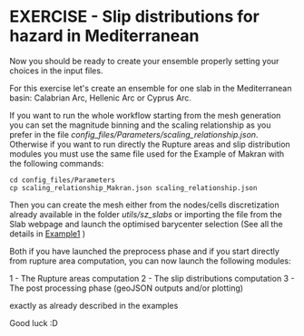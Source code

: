 # EXERCISE - Slip distributions for hazard in Mediterranean

Now you should be ready to create your ensemble properly setting your choices in the input files.

For this exercise let's create an ensemble for one slab in the Mediterranean basin: Calabrian Arc, Hellenic Arc or Cyprus Arc.

If you want to run the whole workflow starting from the mesh generation you can set the magnitude binning and the scaling relationship as you prefer in the file *config_files/Parameters/scaling_relationship.json*. 
Otherwise if you want to run directly the Rupture areas and slip distribution modules you must use the same file used for the Example of Makran with the following commands:

    cd config_files/Parameters
    cp scaling_relationship_Makran.json scaling_relationship.json

Then you can create the mesh either from the nodes/cells discretization already available in the folder *utils/sz_slabs* or importing the file from the Slab webpage and launch the optimised barycenter selection  (See all the details in [Example1](https://github.com/antonioscalaunina/ANTI-FASc/blob/main/Example1_Tohoku.md) )

Both if you have launched the preprocess phase and if you start directly from rupture area computation, you can now launch the following modules:

1 - The Rupture areas computation
2 - The slip distributions computation
3 - The post processing phase (geoJSON outputs and/or plotting)

exactly as already described in the examples

Good luck :D
